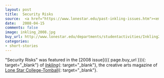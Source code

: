 ```yaml
---
layout: post
title:  Security Risks
source:  <a href="https://www.lonestar.edu/past-inkling-issues.htm"><em>Inkling</em></a> 2008
date:   2008-04-15
comments: false
image: inkling_2008.jpg
buy_url: http://www.lonestar.edu/departments/studentactivities/Inkling2008.pdf
categories:
- short-stories
---
```


"Security Risks" was featured in the [2008 issue]({{ page.buy_url }}){: target="_blank"} of [*Inkling*][inkling]{: target="_blank"}, the creative
arts magazine of [Lone Star College-Tomball][lsc]{: target="_blank"}.

[inkling]:http://www.lonestar.edu/past-inkling-issues.htm
[lsc]:http://www.lonestar.edu/tomball.htm

